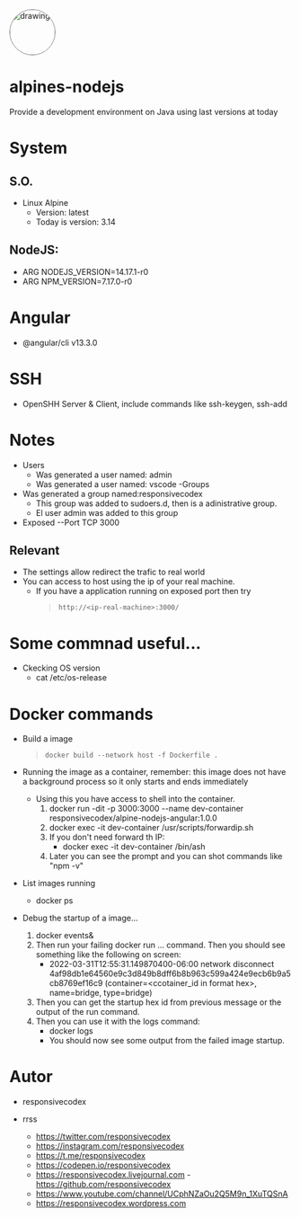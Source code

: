 <img src="https://avatars.githubusercontent.com/u/80433485?v=4" alt="drawing" style="width:80px; border-radius:50%; border: 0.5px solid gray;"/>

# alpines-nodejs
Provide a development environment on Java using last versions at today

# System
## S.O.
- Linux Alpine
  - Version: latest
  - Today is version:  3.14

## NodeJS:
- ARG NODEJS_VERSION=14.17.1-r0                                                                                                                                                                                                                                                                                                                                                                                                                                                                                                                                                                                                                                                                                                                                                                                                                                                                                                                                                                                                                                                                                                           
- ARG NPM_VERSION=7.17.0-r0 

# Angular
- @angular/cli v13.3.0

# SSH
- OpenSHH Server & Client, include commands like ssh-keygen, ssh-add

# Notes
- Users
  - Was generated a user named: admin
  - Was generated a user named: vscode
-Groups
- Was generated a group named:responsivecodex
  - This group was added to sudoers.d, then is a adinistrative group.
  - El user admin was added to this group
- Exposed
  --Port TCP  3000

## Relevant
- The settings allow redirect the trafic to real world
- You can access to host using the ip of your real machine.
  - If you have a application running on exposed port then try
    > ``http://<ip-real-machine>:3000/``


# Some commnad useful...
- Ckecking OS version
  - cat /etc/os-release


# Docker commands
- Build a image
  > ``docker build --network host -f Dockerfile .``

- Running the image as a container, remember: this image does not have a background process so it only starts and ends immediately
  - Using this you have access to shell into the container.
    1. docker run -dit -p 3000:3000 --name dev-container  responsivecodex/alpine-nodejs-angular:1.0.0
    2. docker exec -it dev-container /usr/scripts/forwardip.sh
    3. If you don't need forward th IP:  
        - docker exec -it dev-container /bin/ash
    4. Later you can see the prompt and you can shot commands like "npm -v"
- List images running
  - docker ps
- Debug the startup of a image...
  1. docker events&
  2. Then run your failing docker run ... command. Then you should see something like the following on screen:
      - 2022-03-31T12:55:31.149870400-06:00 network disconnect 4af98db1e64560e9c3d849b8dff6b8b963c599a424e9ecb6b9a5cb8769ef16c9 (container=<ccotainer_id in format hex>, name=bridge, type=bridge)
  3. Then you can get the startup hex id from previous message or the output of the run command. 
  4. Then you can use it with the logs command:
      - docker logs <copy the instance id from docker events messages on screen>
      - You should now see some output from the failed image startup.

# Autor
- responsivecodex
- rrss
  
  - https://twitter.com/responsivecodex
  - https://instagram.com/responsivecodex
  - https://t.me/responsivecodex
  - https://codepen.io/responsivecodex
  - https://responsivecodex.livejournal.com
   -https://github.com/responsivecodex
  - https://www.youtube.com/channel/UCphNZaOu2Q5M9n_1XuTQSnA
  - https://responsivecodex.wordpress.com
